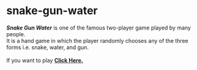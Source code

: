 # snake-gun-water

***Snake Gun Water*** is one of the famous two-player game played by many people. 
<br />
It is a hand game in which the player randomly chooses any of the three forms i.e. snake, water, and gun.
<br />
<br />
If you want to play [**Click Here.**](https://amankashyap004.github.io/snake-gun-water/)
